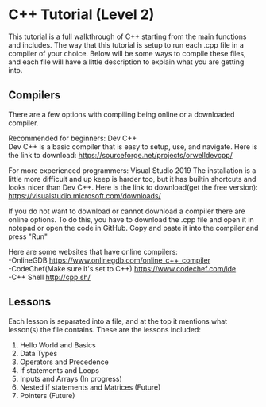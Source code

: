 # C++ Tutorial (Level 2)
This tutorial is a full walkthrough of C++ starting from the main functions and includes. The way that this tutorial is 
setup to run each .cpp file in a compiler of your choice. Below will be some ways to compile these files, and each file 
will have a little description to explain what you are getting into. 

## Compilers
There are a few options with compiling being online or a downloaded compiler. 

Recommended for beginners: Dev C++
<br/>Dev C++ is a basic compiler that is easy to setup, use, and navigate. Here is the link to download: 
https://sourceforge.net/projects/orwelldevcpp/

For more experienced programmers: Visual Studio 2019
The installation is a little more difficult and up keep is harder too, but it has builtin shortcuts
and looks nicer than Dev C++.
Here is the link to download(get the free version): https://visualstudio.microsoft.com/downloads/

If you do not want to download or cannot download a compiler there are online options. To do this, you have to download the .cpp file and open it in notepad or open the code in GitHub. Copy and paste it into the compiler and press "Run"

Here are some websites that have online compilers:
<br/>-OnlineGDB https://www.onlinegdb.com/online_c++_compiler
<br/>-CodeChef(Make sure it's set to C++) https://www.codechef.com/ide 
<br/>-C++ Shell http://cpp.sh/ 

## Lessons 
Each lesson is separated into a file, and at the top it mentions what lesson(s) the file contains. These are the lessons included:
1. Hello World and Basics
2. Data Types
3. Operators and Precedence
4. If statements and Loops
5. Inputs and Arrays (In progress)
6. Nested if statements and Matrices (Future)
7. Pointers (Future)
